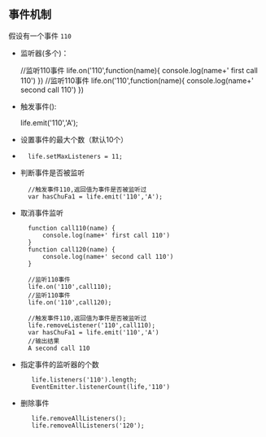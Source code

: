 ## 事件机制
假设有一个事件 `110`  

* 监听器(多个)： 

	//监听110事件
	life.on('110',function(name){
		console.log(name+' first call 110')
	})
	//监听110事件
	life.on('110',function(name){
		console.log(name+' second call 110')
	})
* 触发事件():

	life.emit('110','A');

* 设置事件的最大个数（默认10个）
* 
		life.setMaxListeners = 11;

* 判断事件是否被监听  

		//触发事件110,返回值为事件是否被监听过
		var hasChuFa1 = life.emit('110','A');
* 取消事件监听

		function call110(name) {
			console.log(name+' first call 110')
		}
		function call120(name) {
			console.log(name+' second call 110')
		}
		
		//监听110事件
		life.on('110',call110);
		//监听110事件
		life.on('110',call120);
		
		//触发事件110,返回值为事件是否被监听过
		life.removeListener('110',call110);
		var hasChuFa1 = life.emit('110','A')
		//输出结果
		A second call 110
* 指定事件的监听器的个数

		 life.listeners('110').length;
		 EventEmitter.listenerCount(life,'110')
* 删除事件  

		 life.removeAllListeners();
		 life.removeAllListeners('120');

